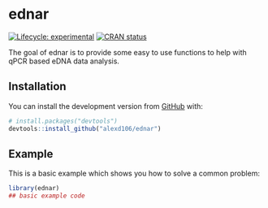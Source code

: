 
<!-- README.md is generated from README.Rmd. Please edit that file -->

# ednar

<!-- badges: start -->

[![Lifecycle:
experimental](https://img.shields.io/badge/lifecycle-experimental-orange.svg)](https://www.tidyverse.org/lifecycle/#experimental)
[![CRAN
status](https://www.r-pkg.org/badges/version/ednar)](https://CRAN.R-project.org/package=ednar)
<!-- badges: end -->

The goal of ednar is to provide some easy to use functions to help with
qPCR based eDNA data analysis.

## Installation

You can install the development version from
[GitHub](https://github.com/) with:

``` r
# install.packages("devtools")
devtools::install_github("alexd106/ednar")
```

## Example

This is a basic example which shows you how to solve a common problem:

``` r
library(ednar)
## basic example code
```
